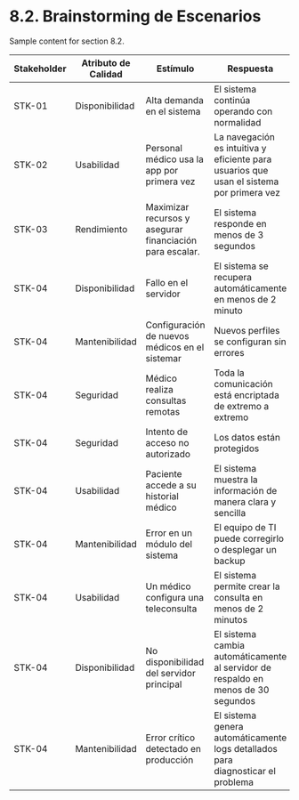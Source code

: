 # 8.2. Brainstorming de Escenarios

Sample content for section 8.2.

| Stakeholder     | Atributo de Calidad       | Estímulo                | Respuesta |
| ------ | -------------------------- | -------------------------------------------------------------------------------------------------------------------------------------- | ------------- |
| STK-01 | Disponibilidad     |  Alta demanda en el sistema |  El sistema continúa operando con normalidad   |
| STK-02 | Usabilidad     |  Personal médico usa la app por primera vez |  La navegación es intuitiva y eficiente para usuarios que usan el sistema por primera vez   |
| STK-03 | Rendimiento     |  Maximizar recursos y asegurar financiación para escalar. |  El sistema responde en menos de 3 segundos   |
| STK-04 | Disponibilidad	     |  Fallo en el servidor |  El sistema se recupera automáticamente en menos de 2 minuto   |
| STK-04 | Mantenibilidad	     |  Configuración de nuevos médicos en el sistemar |  Nuevos perfiles se configuran sin errores   |
| STK-04 | Seguridad	     |  Médico realiza consultas remotas |  Toda la comunicación está encriptada de extremo a extremo   |
| STK-04 | Seguridad	     |  Intento de acceso no autorizado |  Los datos están protegidos   |
| STK-04 | Usabilidad	     |  Paciente accede a su historial médico |  El sistema muestra la información de manera clara y sencilla  |
| STK-04 | Mantenibilidad	     |  Error en un módulo del sistema |  El equipo de TI puede corregirlo o desplegar un backup   |
| STK-04 | Usabilidad	     |  Un médico configura una teleconsulta |  El sistema permite crear la consulta en menos de 2 minutos   |
| STK-04 | Disponibilidad	     |   No disponibilidad del servidor principal |  El sistema cambia automáticamente al servidor de respaldo en menos de 30 segundos   |
| STK-04 | Mantenibilidad   |  Error crítico detectado en producción |  El sistema genera automáticamente logs detallados para diagnosticar el problema   |




